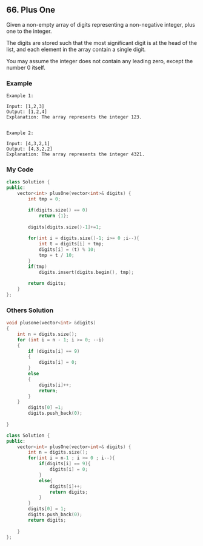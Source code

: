 ## 66. Plus One

Given a non-empty array of digits representing a non-negative integer, plus one to the integer.

The digits are stored such that the most significant digit is at the head of the list, and each element in the array contain a single digit.

You may assume the integer does not contain any leading zero, except the number 0 itself.

### Example
```
Example 1:

Input: [1,2,3]
Output: [1,2,4]
Explanation: The array represents the integer 123.


Example 2:

Input: [4,3,2,1]
Output: [4,3,2,2]
Explanation: The array represents the integer 4321.
```

### My Code
```c++
class Solution {
public:
    vector<int> plusOne(vector<int>& digits) {
        int tmp = 0;

        if(digits.size() == 0)
            return {1};
        
        digits[digits.size()-1]+=1;
        
        for(int i = digits.size()-1; i>= 0 ;i--){
            int t = digits[i] + tmp;
            digits[i] = (t) % 10;
            tmp = t / 10;
        }
        if(tmp)
            digits.insert(digits.begin(), tmp);
        
        return digits;
    }
};
```


### Others Solution
```c++
void plusone(vector<int> &digits)
{
    int n = digits.size();
    for (int i = n - 1; i >= 0; --i)
    {
        if (digits[i] == 9)
        {
            digits[i] = 0;
        }
        else
        {
            digits[i]++;
            return;
        }
    }
        digits[0] =1;
        digits.push_back(0);
        
}
```

```c++
class Solution {
public:
    vector<int> plusOne(vector<int>& digits) {
        int n = digits.size();
        for(int i = n-1 ; i >= 0 ; i--){
            if(digits[i] == 9){
                digits[i] = 0;
            }
            else{
                digits[i]++;
                return digits;
            }
        }
        digits[0] = 1;
        digits.push_back(0);
        return digits;
        
    }
};
```
